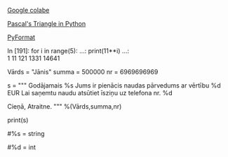 [Google colabe](https://colab.research.google.com/notebooks/intro.ipynb)

[Pascal's Triangle in Python](https://www.faceprep.in/python/pascal-triangle-in-python/)

[PyFormat](https://pyformat.info/PyFormatPyFormat)

In [191]: for i in range(5):
     ...:     print(11**i)
     ...:     
1
11
121
1331
14641


Vārds = "Jānis"
summa = 500000
nr = 6969696969




s = """
Godājamais %s
Jums ir pienācis naudas pārvedums
ar vērtību %d EUR
Lai saņemtu naudu atsūtiet
īsziņu uz telefona nr. %d

Cieņā,
         Atraitne.
"""  %(Vārds,summa,nr)

print(s)


#%s = string

#%d = int
